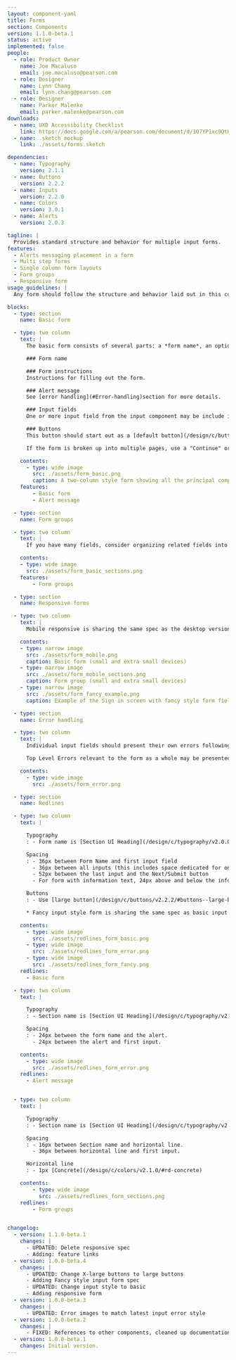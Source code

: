 ```yaml
---
layout: component-yaml
title: Forms
section: Components
version: 1.1.0-beta.1
status: active
implemented: false
people:
  - role: Product Owner
    name: Joe Macaluso
    email: joe.macaluso@pearson.com
  - role: Designer
    name: Lynn Chang
    email: lynn.chang@pearson.com
  - role: Designer
    name: Parker Malenke
    email: parker.malenke@pearson.com
downloads:
  - name: UXD Accessibility Checklist
    link: https://docs.google.com/a/pearson.com/document/d/1O7YP1xc9QtHbVB4sugeWG585RXJbNZIT81H5EBPH9ps/edit?usp=sharing
  - name: .sketch mockup
    link: ./assets/forms.sketch

dependencies:
  - name: Typography
    version: 2.1.1
  - name: Buttons
    version: 2.2.2
  - name: Inputs
    version: 2.2.0
  - name: Colors
    version: 3.0.1
  - name: Alerts
    version: 2.0.3

tagline: |
  Provides standard structure and behavior for multiple input forms.
features:
  - Alerts messaging placement in a form
  - Multi step forms
  - Single column form layouts
  - Form groups
  - Responsive form
usage_guidelines: |
  Any form should follow the structure and behavior laid out in this component.

blocks:
  - type: section
    name: Basic form

  - type: two column
    text: |
      The basic form consists of several parts: a *form name*, an optional *alert message*, one or more *input fields*, and *primary/secondary* action buttons.

      ### Form name

      ### Form instructions
      Instructions for filling out the form.

      ### Alert message
      See [error handling](#Error-handling)section for more details.

      ### Input fields
      One or more input field from the input component may be include in the form. Input fields can be laid out in one "or" multiple columns within the form.

      ### Buttons
      This button should start out as a [default button](/design/c/buttons/v2.2.2/#buttons--default-button) and become a [primary](/design/c/buttons/v2.2.2/#buttons--primary-button) or [CTA](/design/c/buttons/v2.2.2/#buttons--cta-button) button once the form has been completely filled out.

      If the form is broken up into multiple pages, use a "Continue" or "Next" button to advance in the form series. Maintain the same Form Name between each page. You should also include some UI for returning to previous steps in the process, where possible.

    contents:
      - type: wide image
        src: ./assets/form_basic.png
        caption: A two-column style form showing all the principal components
    features:
        - Basic form
        - Alert message

  - type: section
    name: Form groups

  - type: two column
    text: |
      If you have many fields, consider organizing related fields into groups. Each group can have a section title. The form groups consist sections titles and follow by horizontal line and input field.

    contents:
    - type: wide image
      src: ./assets/form_basic_sections.png      
    features:
        - Form groups

  - type: section
    name: Responsive forms

  - type: two column
    text: |
      Mobile responsive is sharing the same spec as the desktop version. Except that it is one column style only. All the input fields will be stacked and cover 100% of the form width.

    contents:
    - type: narrow image
      src: ./assets/form_mobile.png
      caption: Basic form (small and extra small devices)
    - type: narrow image
      src: ./assets/form_mobile_sections.png
      caption: Form group (small and extra small devices)
    - type: narrow image
      src: ./assets/form_fancy_example.png
      caption: Example of the Sign in screen with fancy style form fields

  - type: section
    name: Error handling

  - type: two column
    text: |
      Individual input fields should present their own errors following the styles dictated in the [inputs components](http://pearson-higher-ed.github.io/design/c/inputs/#information-error-text). Fields with errors should always be accompanied by error text, unless a top level error message is sufficient to understand and fix the problems.

      Top Level Errors relevant to the form as a whole may be presented above the first input and below the form name. Refer to [alerts components](http://http://pearson-higher-ed.github.io/design/c/alerts/)  

    contents:
      - type: wide image
        src: ./assets/form_error.png    

  - type: section
    name: Redlines

  - type: two column
    text: |

      Typography
      : - Form name is [Section UI Heading](/design/c/typography/v2.0.0-beta.7/#rd-ui-headings-section-basic), defaults to basic

      Spacing
      : - 36px between Form Name and first input field
        - 36px between all inputs (this includes space dedicated for one line of error text)
        - 52px between the last input and the Next/Submit button
        - For form with information text, 24px above and below the information text and form title/first input field.

      Buttons
      : - Use [large button](/design/c/buttons/v2.2.2/#buttons--large-button)

      * Fancy input style form is sharing the same spec as basic input style form.

    contents:
      - type: wide image
        src: ./assets/redlines_form_basic.png
      - type: wide image
        src: ./assets/redlines_form_error.png
      - type: wide image
        src: ./assets/redlines_form_fancy.png
    redlines:
      - Basic form

  - type: two column
    text: |

      Typography
      : - Section name is [Section UI Heading](/design/c/typography/v2.0.0-beta.7/#rd-ui-headings-section-basic), defaults to basic

      Spacing
      : - 24px between the form name and the alert.
        - 24px between the alert and first input.

    contents:
      - type: wide image
        src: ./assets/redlines_form_error.png
    redlines:
      - Alert message


  - type: two column
    text: |

      Typography
      : - Section name is [Section UI Heading](/design/c/typography/v2.0.0-beta.7/#rd-ui-headings-section-basic), defaults to basic

      Spacing
      : - 16px between Section name and horizontal line.
        - 36px between horizontal line and first input.

      Horizontal line
      : - 1px [Concrete](/design/c/colors/v2.1.0/#rd-concrete)

    contents:
        - type: wide image
          src: ./assets/redlines_form_sections.png
    redlines:
        - Form groups


changelog:
  - version: 1.1.0-beta.1
    changes: |
      - UPDATED: Delete responsive spec
      - Adding: feature links
  - version: 1.0.0-beta.4
    changes: |
      - UPDATED: Change X-large buttons to large buttons
      - Adding Fancy style input form spec
      - UPDATED: Change input style to basic
      - Adding responsive form
  - version: 1.0.0-beta.3
    changes: |
      - UPDATED: Error images to match latest input error style
  - version: 1.0.0-beta.2
    changes: |
      - FIXED: References to other components, cleaned up documentation in general
  - version: 1.0.0-beta.1
    changes: Initial version.
---
```

